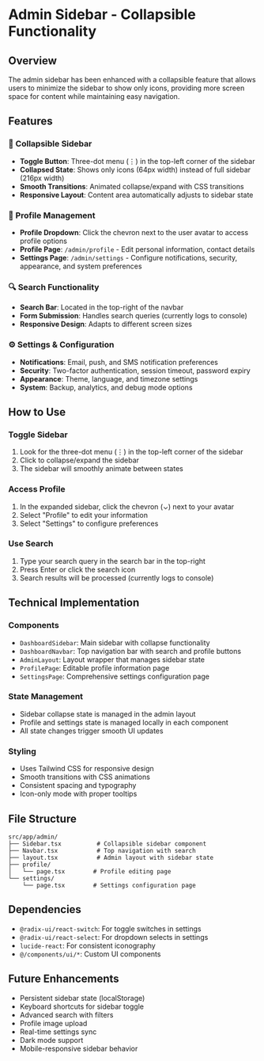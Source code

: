 # Admin Sidebar - Collapsible Functionality

## Overview
The admin sidebar has been enhanced with a collapsible feature that allows users to minimize the sidebar to show only icons, providing more screen space for content while maintaining easy navigation.

## Features

### 🎯 Collapsible Sidebar
- **Toggle Button**: Three-dot menu (⋮) in the top-left corner of the sidebar
- **Collapsed State**: Shows only icons (64px width) instead of full sidebar (216px width)
- **Smooth Transitions**: Animated collapse/expand with CSS transitions
- **Responsive Layout**: Content area automatically adjusts to sidebar state

### 👤 Profile Management
- **Profile Dropdown**: Click the chevron next to the user avatar to access profile options
- **Profile Page**: `/admin/profile` - Edit personal information, contact details
- **Settings Page**: `/admin/settings` - Configure notifications, security, appearance, and system preferences

### 🔍 Search Functionality
- **Search Bar**: Located in the top-right of the navbar
- **Form Submission**: Handles search queries (currently logs to console)
- **Responsive Design**: Adapts to different screen sizes

### ⚙️ Settings & Configuration
- **Notifications**: Email, push, and SMS notification preferences
- **Security**: Two-factor authentication, session timeout, password expiry
- **Appearance**: Theme, language, and timezone settings
- **System**: Backup, analytics, and debug mode options

## How to Use

### Toggle Sidebar
1. Look for the three-dot menu (⋮) in the top-left corner of the sidebar
2. Click to collapse/expand the sidebar
3. The sidebar will smoothly animate between states

### Access Profile
1. In the expanded sidebar, click the chevron (⌄) next to your avatar
2. Select "Profile" to edit your information
3. Select "Settings" to configure preferences

### Use Search
1. Type your search query in the search bar in the top-right
2. Press Enter or click the search icon
3. Search results will be processed (currently logs to console)

## Technical Implementation

### Components
- `DashboardSidebar`: Main sidebar with collapse functionality
- `DashboardNavbar`: Top navigation bar with search and profile buttons
- `AdminLayout`: Layout wrapper that manages sidebar state
- `ProfilePage`: Editable profile information page
- `SettingsPage`: Comprehensive settings configuration page

### State Management
- Sidebar collapse state is managed in the admin layout
- Profile and settings state is managed locally in each component
- All state changes trigger smooth UI updates

### Styling
- Uses Tailwind CSS for responsive design
- Smooth transitions with CSS animations
- Consistent spacing and typography
- Icon-only mode with proper tooltips

## File Structure
```
src/app/admin/
├── Sidebar.tsx          # Collapsible sidebar component
├── Navbar.tsx           # Top navigation with search
├── layout.tsx           # Admin layout with sidebar state
├── profile/
│   └── page.tsx        # Profile editing page
└── settings/
    └── page.tsx        # Settings configuration page
```

## Dependencies
- `@radix-ui/react-switch`: For toggle switches in settings
- `@radix-ui/react-select`: For dropdown selects in settings
- `lucide-react`: For consistent iconography
- `@/components/ui/*`: Custom UI components

## Future Enhancements
- Persistent sidebar state (localStorage)
- Keyboard shortcuts for sidebar toggle
- Advanced search with filters
- Profile image upload
- Real-time settings sync
- Dark mode support
- Mobile-responsive sidebar behavior
